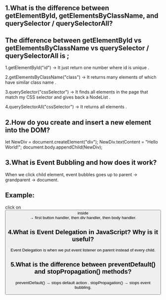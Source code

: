 ## 1.What is the difference between getElementById, getElementsByClassName, and querySelector / querySelectorAll?
## The difference between getElementById vs getElementsByClassName vs querySelector / querySelectorAll is ;

1.getElementById("id") → It just return one number where id is unique .

2.getElementsByClassName("class") → It returns many elements of which have similar class name .

3.querySelector("cssSelector") → It finds all elements in the page that match my CSS selector and gives back a NodeList .

4.querySelectorAll("cssSelector") → It returns all elements .

## 2.How do you create and insert a new element into the DOM?
let NewDiv = document.createElement("div");
NewDiv.textContent = "Hello World!";
document.body.appendChild(NewDiv);

## 3.What is Event Bubbling and how does it work?
When we click child element, event bubbles goes up to parent → grandparent → document.
## Example: 
 click on <button> inside <div> → first button handler, then div handler, then body handler.

## 4.What is Event Delegation in JavaScript? Why is it useful?
Event Delegation is when we put event listener on parent instead of every child.

## 5.What is the difference between preventDefault() and stopPropagation() methods?
preventDefault() → stops default action .
stopPropagation() → stops event bubbling.
